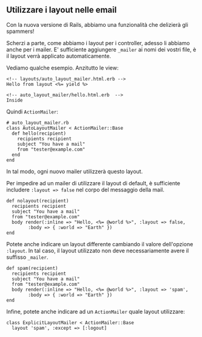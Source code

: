 ## Utilizzare i layout nelle email

Con la nuova versione di Rails, abbiamo una funzionalità che delizierà gli spammers!

Scherzi a parte, come abbiamo i layout per i controller, adesso li abbiamo anche per i mailer. E' sufficiente aggiungere `_mailer` ai nomi dei vostri file, è il layout verrà applicato automaticamente.

Vediamo qualche esempio. Anzitutto le view:

	<!-- layouts/auto_layout_mailer.html.erb -->
	Hello from layout <%= yield %>

	<!-- auto_layout_mailer/hello.html.erb  -->
	Inside

Quindi `ActionMailer`:

	# auto_layout_mailer.rb
	class AutoLayoutMailer < ActionMailer::Base
	  def hello(recipient)
	    recipients recipient
	    subject "You have a mail"
	    from "tester@example.com"
	  end
	end

In tal modo, ogni nuovo mailer utilizzerà questo layout.

Per impedire ad un mailer di utilizzare il layout di default, è sufficiente includere `:layout => false` nel corpo del messaggio della mail.

	def nolayout(recipient)
	  recipients recipient
	  subject "You have a mail"
	  from "tester@example.com"
	  body render(:inline => "Hello, <%= @world %>", :layout => false, 
			:body => { :world => "Earth" })
	end

Potete anche indicare un layout differente cambiando il valore dell'opzione `:layout`. In tal caso, il layout utilizzato non deve necessariamente avere il suffisso `_mailer`.

	def spam(recipient)
	  recipients recipient
	  subject "You have a mail"
	  from "tester@example.com"
	  body render(:inline => "Hello, <%= @world %>", :layout => 'spam', 
			:body => { :world => "Earth" })
	end

Infine, potete anche indicare ad un `ActionMailer` quale layout utilizzare:

	class ExplicitLayoutMailer < ActionMailer::Base
	  layout 'spam', :except => [:logout]
